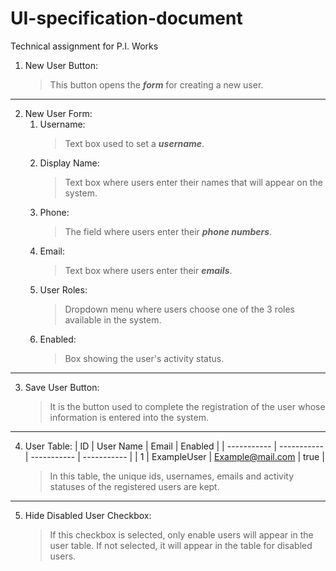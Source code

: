 # UI-specification-document
Technical assignment for P.I. Works

1. New User Button:
   >This button opens the ***form*** for creating a new user.
---
2. New User Form:
   1. Username:
      >Text box used to set a ***username***.
   2. Display Name:
      >Text box where users enter their names that will appear on the system.
   3. Phone:
      >The field where users enter their ***phone numbers***.
   4. Email:
      >Text box where users enter their ***emails***.
   5. User Roles:
      >Dropdown menu where users choose one of the 3 roles available in the system.
   6. Enabled:
       >Box showing the user's activity status.
--- 
3. Save User Button:
   >It is the button used to complete the registration of the user whose information is entered into the system.
---
4. User Table:
   | ID      | User Name | Email      | Enabled |
   | ----------- | ----------- | ----------- | ----------- |
   | 1 | ExampleUser | Example@mail.com | true |
   
   >In this table, the unique ids, usernames, emails and activity statuses of the registered users are kept.
---
5. Hide Disabled User Checkbox:
   >If this checkbox is selected, only enable users will appear in the user table. If not selected, it will appear in the table for disabled users.
